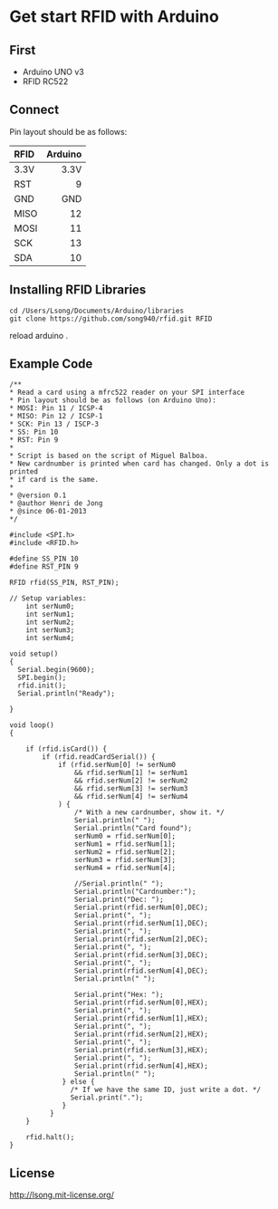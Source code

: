 # Get start RFID with Arduino

## First

+ Arduino UNO v3
+ RFID RC522

## Connect

Pin layout should be as follows:

| RFID | Arduino |
|:-----|--------:|
| 3.3V | 3.3V    |
| RST  | 9       |        
| GND  | GND     |          
| MISO | 12      |            
| MOSI | 11      |        
| SCK  | 13      | 
| SDA  | 10      | 

## Installing RFID Libraries

	cd /Users/Lsong/Documents/Arduino/libraries
	git clone https://github.com/song940/rfid.git RFID
	
reload arduino .

## Example Code

	/**
	* Read a card using a mfrc522 reader on your SPI interface
	* Pin layout should be as follows (on Arduino Uno):
	* MOSI: Pin 11 / ICSP-4
	* MISO: Pin 12 / ICSP-1
	* SCK: Pin 13 / ISCP-3
	* SS: Pin 10
	* RST: Pin 9
	*
	* Script is based on the script of Miguel Balboa. 
	* New cardnumber is printed when card has changed. Only a dot is printed
	* if card is the same.
	*
	* @version 0.1
	* @author Henri de Jong
	* @since 06-01-2013
	*/

	#include <SPI.h>
	#include <RFID.h>

	#define SS_PIN 10
	#define RST_PIN 9

	RFID rfid(SS_PIN, RST_PIN); 

	// Setup variables:
	    int serNum0;
	    int serNum1;
	    int serNum2;
	    int serNum3;
	    int serNum4;

	void setup()
	{ 
	  Serial.begin(9600);
	  SPI.begin(); 
	  rfid.init();
	  Serial.println("Ready");
	  
	}

	void loop()
	{
	    
	    if (rfid.isCard()) {
	        if (rfid.readCardSerial()) {
	            if (rfid.serNum[0] != serNum0
	                && rfid.serNum[1] != serNum1
	                && rfid.serNum[2] != serNum2
	                && rfid.serNum[3] != serNum3
	                && rfid.serNum[4] != serNum4
	            ) {
	                /* With a new cardnumber, show it. */
	                Serial.println(" ");
	                Serial.println("Card found");
	                serNum0 = rfid.serNum[0];
	                serNum1 = rfid.serNum[1];
	                serNum2 = rfid.serNum[2];
	                serNum3 = rfid.serNum[3];
	                serNum4 = rfid.serNum[4];
	               
	                //Serial.println(" ");
	                Serial.println("Cardnumber:");
	                Serial.print("Dec: ");
					Serial.print(rfid.serNum[0],DEC);
	                Serial.print(", ");
					Serial.print(rfid.serNum[1],DEC);
	                Serial.print(", ");
					Serial.print(rfid.serNum[2],DEC);
	                Serial.print(", ");
					Serial.print(rfid.serNum[3],DEC);
	                Serial.print(", ");
					Serial.print(rfid.serNum[4],DEC);
	                Serial.println(" ");
	                        
	                Serial.print("Hex: ");
					Serial.print(rfid.serNum[0],HEX);
	                Serial.print(", ");
					Serial.print(rfid.serNum[1],HEX);
	                Serial.print(", ");
					Serial.print(rfid.serNum[2],HEX);
	                Serial.print(", ");
					Serial.print(rfid.serNum[3],HEX);
	                Serial.print(", ");
					Serial.print(rfid.serNum[4],HEX);
	                Serial.println(" ");
	             } else {
	               /* If we have the same ID, just write a dot. */
	               Serial.print(".");
	             }
	          }
	    }
	    
	    rfid.halt();
	}
	
	
## License

<http://lsong.mit-license.org/>


